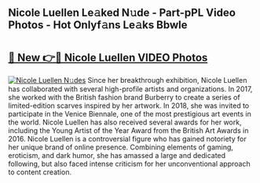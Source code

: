 ## Nicole Luellen Le𝚊ked N𝚞de - Part-pPL Video Photos - Hot Onlyf𝚊ns Le𝚊ks Bbwle

# <h2><a href="http://ab55879.deff.icu/?id=Nicole+Luellen">🔗 New 👉🔴 Nicole Luellen VIDEO Photos</a></h2>

[![Nicole Luellen N𝚞des](https://i.imgur.com/rIISA9y.gif)](http://ab55879.deff.icu/?id=Nicole+Luellen)
Since her breakthrough exhibition, Nicole Luellen has collaborated with several high-profile artists and organizations. In 2017, she worked with the British fashion brand Burberry to create a series of limited-edition scarves inspired by her artwork. In 2018, she was invited to participate in the Venice Biennale, one of the most prestigious art events in the world. Nicole Luellen has also received several awards for her work, including the Young Artist of the Year Award from the British Art Awards in 2016. Nicole Luellen is a controversial figure who has gained notoriety for her unique brand of online presence. Combining elements of gaming, eroticism, and dark humor, she has amassed a large and dedicated following, but also faced intense criticism for her unconventional approach to content creation.
